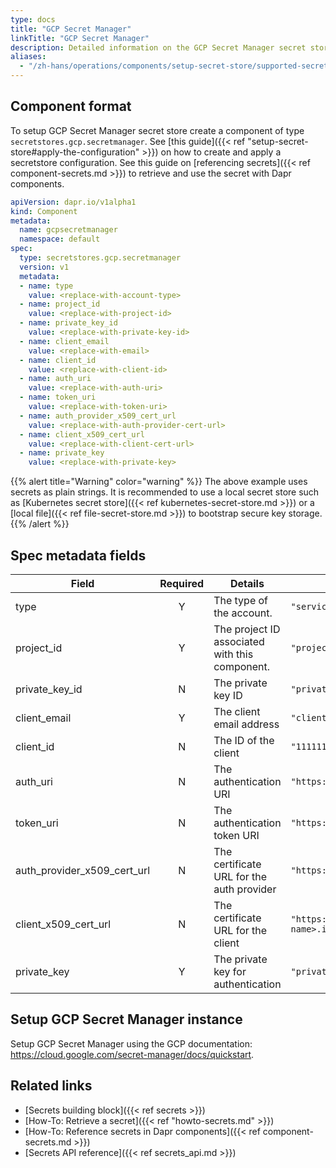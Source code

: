 ```yaml
---
type: docs
title: "GCP Secret Manager"
linkTitle: "GCP Secret Manager"
description: Detailed information on the GCP Secret Manager secret store component
aliases:
  - "/zh-hans/operations/components/setup-secret-store/supported-secret-stores/gcp-secret-manager/"
---
```


## Component format

To setup GCP Secret Manager secret store create a component of type `secretstores.gcp.secretmanager`. See [this guide]({{< ref "setup-secret-store#apply-the-configuration" >}}) on how to create and apply a secretstore configuration. See this guide on [referencing secrets]({{< ref component-secrets.md >}}) to retrieve and use the secret with Dapr components.

```yaml
apiVersion: dapr.io/v1alpha1
kind: Component
metadata:
  name: gcpsecretmanager
  namespace: default
spec:
  type: secretstores.gcp.secretmanager
  version: v1
  metadata:
  - name: type
    value: <replace-with-account-type>
  - name: project_id
    value: <replace-with-project-id>
  - name: private_key_id
    value: <replace-with-private-key-id>
  - name: client_email
    value: <replace-with-email>
  - name: client_id
    value: <replace-with-client-id>
  - name: auth_uri
    value: <replace-with-auth-uri>
  - name: token_uri
    value: <replace-with-token-uri>
  - name: auth_provider_x509_cert_url
    value: <replace-with-auth-provider-cert-url>
  - name: client_x509_cert_url
    value: <replace-with-client-cert-url>
  - name: private_key
    value: <replace-with-private-key>
```

{{% alert title="Warning" color="warning" %}}
The above example uses secrets as plain strings. It is recommended to use a local secret store such as [Kubernetes secret store]({{< ref kubernetes-secret-store.md >}}) or a [local file]({{< ref file-secret-store.md >}}) to bootstrap secure key storage.
{{% /alert %}}

## Spec metadata fields

| Field              | Required | Details                        | Example             |
|--------------------|:--------:|--------------------------------|---------------------|
| type               | Y        | The type of the account.   | `"serviceAccount"` |
| project_id         | Y        | The project ID associated with this component. | `"project_id"` |
| private_key_id     | N        | The private key ID  | `"privatekey"` |
| client_email       | Y        | The client email address | `"client@example.com"` |
| client_id          | N        | The ID of the client     | `"11111111"` |
| auth_uri           | N        | The authentication URI   | `"https://accounts.google.com/o/oauth2/auth"` |
| token_uri          | N        | The authentication token URI | `"https://oauth2.googleapis.com/token"` |
| auth_provider_x509_cert_url | N | The certificate URL for the auth provider | `"https://www.googleapis.com/oauth2/v1/certs"` |
| client_x509_cert_url | N | The certificate URL for the client | `"https://www.googleapis.com/robot/v1/metadata/x509/<project-name>.iam.gserviceaccount.com"`|
| private_key | Y | The private key for authentication | `"privateKey"` |

## Setup GCP Secret Manager instance

Setup GCP Secret Manager using the GCP documentation: https://cloud.google.com/secret-manager/docs/quickstart.

## Related links
- [Secrets building block]({{< ref secrets >}})
- [How-To: Retrieve a secret]({{< ref "howto-secrets.md" >}})
- [How-To: Reference secrets in Dapr components]({{< ref component-secrets.md >}})
- [Secrets API reference]({{< ref secrets_api.md >}})
